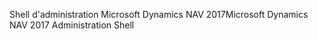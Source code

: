 <span data-ttu-id="6b0d1-101">Shell d'administration Microsoft Dynamics NAV 2017</span><span class="sxs-lookup"><span data-stu-id="6b0d1-101">Microsoft Dynamics NAV 2017 Administration Shell</span></span>